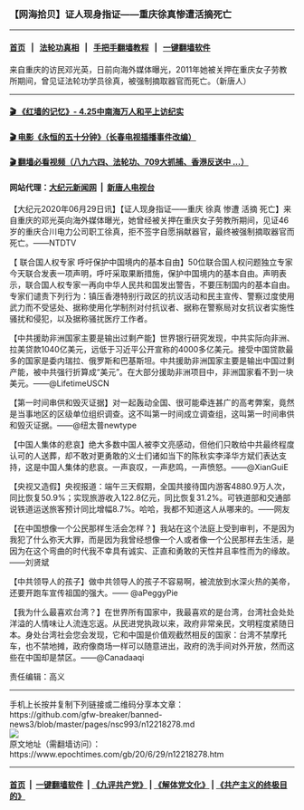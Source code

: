 ### 【网海拾贝】证人现身指证——重庆徐真惨遭活摘死亡
------------------------

#### [首页](https://github.com/gfw-breaker/banned-news3/blob/master/README.md) &nbsp;&nbsp;|&nbsp;&nbsp; [法轮功真相](https://github.com/begood0513/basic/blob/master/README.md)  &nbsp;&nbsp;|&nbsp;&nbsp; [手把手翻墙教程](https://github.com/gfw-breaker/guides/wiki)  &nbsp;&nbsp;|&nbsp;&nbsp; [一键翻墙软件](https://github.com/gfw-breaker/nogfw/blob/master/README.md)  



<div><img alt="" class="attachment-djy_600_400 size-djy_600_400 wp-post-image" src="https://i.epochtimes.com/assets/uploads/2020/06/d8afa31344fcdcb5da221fc416613d6f-600x400.jpg"/>
<div class="caption">
 来自重庆的访民邓光英，日前向海外媒体曝光，2011年她被关押在重庆女子劳教所期间，曾见证法轮功学员徐真，被强制摘取器官而死亡。（新唐人）
</div></div><hr/>

#### [ 🎬  《红墙的记忆》- 4.25中南海万人和平上访纪实](http://141.164.39.94:10000/videos/legend/425.html)

#### [ 🎬  电影《永恒的五十分钟》（长春电视插播事件改编） ](http://141.164.39.94:10000/videos/news/ComingForYou-2.html)

#### [ 🎬  翻墙必看视频（八九六四、法轮功、709大抓捕、香港反送中 ...）](https://github.com/gfw-breaker/links/blob/master/banned.md)

#### 网站代理：[大纪元新闻网](http://167.172.10.89:10080/gb/) &nbsp;|&nbsp; [新唐人电视台](http://167.172.10.89:8808/gb/)

<div><p>
 【大纪元2020年06月29日讯】【证人现身指证——重庆
 <ok href="https://www.epochtimes.com/gb/tag/%E5%BE%90%E7%9C%9F.html">
  徐真
 </ok>
 惨遭
 <ok href="https://www.epochtimes.com/gb/tag/%E6%B4%BB%E6%91%98.html">
  活摘
 </ok>
 死亡】来自重庆的邓光英向海外媒体曝光，她曾经被关押在重庆女子劳教所期间，见证46岁的重庆合川电力公司职工徐真，拒不签字自愿捐献器官，最终被强制摘取器官而死亡。——NTDTV
</p>
<p>
 【
 <ok href="https://www.epochtimes.com/gb/tag/%E8%81%94%E5%90%88%E5%9B%BD%E4%BA%BA%E6%9D%83%E4%B8%93%E5%AE%B6.html">
  联合国人权专家
 </ok>
 呼吁保护中国境内的基本自由】50位联合国人权问题独立专家今天联合发表一项声明，呼吁采取果断措施，保护中国境内的基本自由。声明表示，联合国人权专家一再向中华人民共和国发出警告，不要压制国内的基本自由。专家们谴责下列行为：镇压香港特别行政区的抗议活动和民主宣传、警察过度使用武力而不受惩处、据称使用化学制剂对付抗议者、据称在警察局对女抗议者实施性骚扰和侵犯，以及据称骚扰医疗工作者。
</p>
<p>
 【中共援助非洲国家主要是输出过剩产能】世界银行研究发现，中共实际向非洲、拉美贷款1040亿美元，远低于习近平公开宣称的4000多亿美元。接受中国贷款最多的国家是委内瑞拉、俄罗斯和巴基斯坦。中共援助非洲国家主要是输出中国过剩产能，被中共强行折算成“美元”。在大部分援助非洲项目中，非洲国家看不到一块美元。——@LifetimeUSCN
</p>
<p>
 【第一时间串供和毁灭证据】对一起轰动全国、很可能牵连甚广的高考弊案，竟然是当事地区的区级单位组织调查。这不叫第一时间成立调查组，这叫第一时间串供和毁灭证据。——@纽太普newtype
</p>
<p>
 【中国人集体的悲哀】绝大多数中国人被李文亮感动，但他们只敢给中共最终程度认可的人送葬，却不敢对更勇敢的义士们诸如当下的陈秋实李泽华方斌们表达支持，这是中国人集体的悲哀。一声哀叹，一声悲鸣，一声愤怒。——@XianGuiE
</p>
<p>
 【央视又造假】央视报道：端午三天假期，全国共接待国内游客4880.9万人次，同比恢复50.9%；实现旅游收入122.8亿元，同比恢复31.2%。可铁道部和交通部说铁道运送旅客预计同比增幅8.7%。哈哈，我都不知道这人从哪来的。——网友
</p>
<p>
 【在中国想像一个公民那样生活会怎样？】我站在这个法庭上受到审判，不是因为我犯了什么弥天大罪，而是因为我曾经想像一个人或者像一个公民那样去生活，是因为在这个弯曲的时代我不幸具有诚实、正直和勇敢的天性并且率性而为的缘故。——刘贤斌
</p>
<p>
 【中共领导人的孩子】做中共领导人的孩子不容易啊，被流放到水深火热的美帝，还要开跑车宣传祖国的强大。—— @aPeggyPie
</p>
<p>
 【我为什么最喜欢台湾？】在世界所有国家中，我最喜欢的是台湾，台湾社会处处洋溢的人情味让人流连忘返。从民进党执政以来，政府非常亲民，文明程度紧随日本。身处台湾社会您会发现，它和中国是价值观截然相反的国家：台湾不禁摩托车，也不禁地摊，政府像商场一样可以随意进出，政府的洗手间对外开放，然而这些在中国却是禁区。——@Canadaaqi
</p>
<p>
 责任编辑：高义
</p>
</div>
<hr/>
手机上长按并复制下列链接或二维码分享本文章：<br/>
https://github.com/gfw-breaker/banned-news3/blob/master/pages/nsc993/n12218278.md <br/>
<a href='https://github.com/gfw-breaker/banned-news3/blob/master/pages/nsc993/n12218278.md'><img src='https://github.com/gfw-breaker/banned-news3/blob/master/pages/nsc993/n12218278.md.png'/></a> <br/>
原文地址（需翻墙访问）：https://www.epochtimes.com/gb/20/6/29/n12218278.htm


------------------------
#### [首页](https://github.com/gfw-breaker/banned-news3/blob/master/README.md) &nbsp;|&nbsp; [一键翻墙软件](https://github.com/gfw-breaker/nogfw/blob/master/README.md) &nbsp;| [《九评共产党》](https://github.com/gfw-breaker/9ping.md/blob/master/README.md#九评之一评共产党是什么) | [《解体党文化》](https://github.com/gfw-breaker/jtdwh.md/blob/master/README.md) | [《共产主义的终极目的》](https://github.com/gfw-breaker/gczydzjmd.md/blob/master/README.md)


<img src='http://gfw-breaker.win/banned-news3/pages/nsc993/n12218278.md' width='0px' height='0px'/>